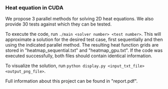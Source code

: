 ### Heat equation in CUDA
We propose 3 parallel methods for solving 2D heat equations. We also provide 30 tests against which they can be tested.

To execute the code, run `./main <solver number> <test number>`. This will approximate a solution for the desired test case, 
first sequentially and then using the indicated parallel method. 
The resulting heat function grids are stored in "heatmap_sequential.txt" and "heatmap_gpu.txt".
If the code was executed successfully, both files should contain identical information.

To visualize the solution, run `python display.py <input_txt_file> <output_png_file>`.

Full information about this project can be found in "report.pdf".

